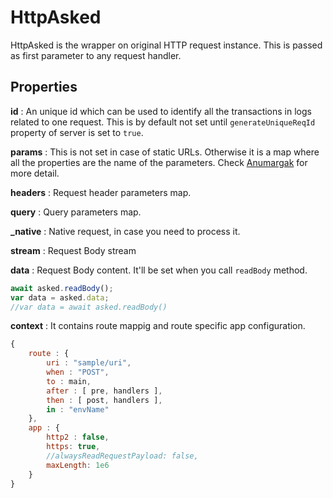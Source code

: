 # HttpAsked

HttpAsked is the wrapper on original HTTP request instance. This is passed as first parameter to any request handler.

## Properties

**id** : An unique id which can be used to identify all the transactions in logs related to one request. This is by default not set until `generateUniqueReqId` property of server is set to `true`.

**params** : This is not set in case of static URLs. Otherwise it is a map where all the properties are the name of the parameters. Check [Anumargak](https://github.com/NaturalIntelligence/anumargak) for more detail.

**headers** : Request header parameters map.

**query** : Query parameters map.

**_native** : Native request, in case you need to process it.

**stream** : Request Body stream

**data** : Request Body content. It'll be set when you call `readBody` method.

```js
await asked.readBody();
var data = asked.data;
//var data = await asked.readBody()
```

**context** : It contains route mappig and route specific app configuration.

```js
{
    route : {
        uri : "sample/uri", 
        when : "POST", 
        to : main, 
        after : [ pre, handlers ], 
        then : [ post, handlers ], 
        in : "envName"
    },
    app : {
        http2 : false,
        https: true,
        //alwaysReadRequestPayload: false,
        maxLength: 1e6
    }
}
```